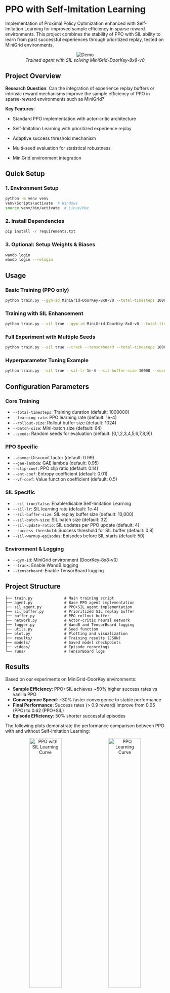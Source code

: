 # PPO with Self-Imitation Learning

Implementation of Proximal Policy Optimization enhanced with Self-Imitation Learning for improved sample efficiency in sparse reward environments. This project combines the stability of PPO with SIL ability to learn from past successful experiences through prioritized replay, tested on MiniGrid environments.


<div align="center">
  <img src="src/other/rl-video-episode-24750.gif" alt="Demo" />
  <br>
  <em>Trained agent with SIL solving MiniGrid-DoorKey-8x8-v0</em>
</div>

## Project Overview

**Research Question**: Can the integration of experience replay buffers or
intrinsic reward mechanisms improve the sample efficiency of PPO in sparse-reward environments
such as MiniGrid?

**Key Features**:
- Standard PPO implementation with actor-critic architecture
- Self-Imitation Learning with prioritized experience replay
- Adaptive success threshold mechanism

- Multi-seed evaluation for statistical robustness
- MiniGrid environment integration

## Quick Setup

### 1. Environment Setup
```bash
python -m venv venv
venv\Scripts\activate  # Windows
source venv/bin/activate  # Linux/Mac
```

### 2. Install Dependencies
```bash
pip install -r requirements.txt
```

### 3. Optional: Setup Weights & Biases
```bash
wandb login
wandb login --relogin
```

## Usage

### Basic Training (PPO only)
```bash
python train.py --gym-id MiniGrid-DoorKey-8x8-v0 --total-timesteps 1000000
```

### Training with SIL Enhancement
```bash
python train.py --sil true --gym-id MiniGrid-DoorKey-8x8-v0 --total-timesteps 1000000
```

### Full Experiment with Multiple Seeds
```bash
python train.py --sil true --track --tensorboard --total-timesteps 1000000 --seeds 0 1 2 3 4 5 6 7 8 9
```

### Hyperparameter Tuning Example
```bash
python train.py --sil true --sil-lr 1e-4 --sil-buffer-size 10000 --success-threshold 0.8
```

## Configuration Parameters

### Core Training
- `--total-timesteps`: Training duration (default: 1000000)
- `--learning-rate`: PPO learning rate (default: 1e-4)
- `--rollout-size`: Rollout buffer size (default: 1024)
- `--batch-size`: Mini-batch size (default: 64)
- `--seeds`: Random seeds for evaluation (default: [0,1,2,3,4,5,6,7,8,9])

### PPO Specific
- `--gamma`: Discount factor (default: 0.99)
- `--gae-lambda`: GAE lambda (default: 0.95)
- `--clip-coef`: PPO clip ratio (default: 0.14)
- `--ent-coef`: Entropy coefficient (default: 0.01)
- `--vf-coef`: Value function coefficient (default: 0.5)

### SIL Specific
- `--sil true/false`: Enable/disable Self-Imitation Learning
- `--sil-lr`: SIL learning rate (default: 1e-4)
- `--sil-buffer-size`: SIL replay buffer size (default: 10,000)
- `--sil-batch-size`: SIL batch size (default: 32)
- `--sil-update-ratio`: SIL updates per PPO update (default: 4)
- `--success-threshold`: Success threshold for SIL buffer (default: 0.8)
- `--sil-warmup-episodes`: Episodes before SIL starts (default: 50)

### Environment & Logging
- `--gym-id`: MiniGrid environment (DoorKey-8x8-v0)
- `--track`: Enable WandB logging
- `--tensorboard`: Enable TensorBoard logging

## Project Structure

```
├── train.py              # Main training script
├── agent.py              # Base PPO agent implementation
├── sil_agent.py          # PPO+SIL agent implementation
├── sil_buffer.py         # Prioritized SIL replay buffer
├── buffer.py             # PPO rollout buffer
├── network.py            # Actor-critic neural network
├── logger.py             # WandB and TensorBoard logging
├── utils.py              # Seed function
├── plot.py               # Plotting and visualization
├── results/              # Training results (JSON)
├── models/               # Saved model checkpoints
├── videos/               # Episode recordings
└── runs/                 # TensorBoard logs
```

## Results

Based on our experiments on MiniGrid-DoorKey environments:

- **Sample Efficiency**: PPO+SIL achieves ~50% higher success rates vs vanilla PPO
- **Convergence Speed**: ~30% faster convergence to stable performance
- **Final Performance**: Success rates (> 0.9 reward) improve from 0.05 (PPO) to 0.62 (PPO+SIL)
- **Episode Efficiency**: 50% shorter successful episodes

The following plots demonstrate the performance comparison between PPO with and without Self-Imitation Learning:

<div align="center">
  <img src="src/other/PPO_SIL_Learning_Curve.png" alt="PPO with SIL Learning Curve" width="45%" style="display: inline-block; margin-right: 2%;"/>
  <img src="src/other/PPO_Learning_Curve.png" alt="PPO Learning Curve" width="45%" style="display: inline-block; margin-left: 2%;"/>
  <br>
  <em>PPO with Self-Imitation Learning (left) vs Standard PPO (right) </em>
</div>

The learning curves clearly show the improved sample efficiency and faster convergence on MiniGrid-doorKey-8x8 achieved by incorporating Self-Imitation Learning into the PPO algorithm. The PPO+SIL agent demonstrates more stable learning and reaches higher success rates compared to vanilla PPO.

## Monitoring Training

### View TensorBoard Logs
```bash
tensorboard --logdir runs/
```

### Generate Learning Curves
```bash
python plot.py
```

### Check WandB Dashboard
Visit WandB project page after running with `--track`

## Output Files

Results are automatically saved to:
- `results/`: JSON files with learning curves and statistics
- `models/`: PyTorch model checkpoints with configuration
- `videos/`: Recordings of agent episodes (every 250 episodes)
- `runs/`: TensorBoard event files for visualization



### Performance Tips
- Use `--rollout-size 2048` for better sample efficiency (requires more memory)
- Start with smaller environments (`DoorKey-8x8-v0`) before scaling up
- Use multiple seeds for robust evaluation: `--seeds 0 1 2 3 4`


## Environments Tested

- **MiniGrid-DoorKey-6x6-v0**: Basic key collection and door opening
    - PPO without SIL was able to solve the env
- **MiniGrid-DoorKey-8x8-v0**: Larger environment with increased complexity
    - Vanilla PPO could not solve it
    - PPO with SIL solved it
- **Other variations**: Lava Gap and Empty were easy for PPO

## Code
This code is inspired by

- [Huggingface PPO code](https://huggingface.co/learn/deep-rl-course/unit8/hands-on-cleanrl)

## References

- [Proximal Policy Optimization](https://arxiv.org/abs/1707.06347)
- [Self-Imitation Learning](https://proceedings.mlr.press/v80/oh18b.html)
- [MiniGrid Environments](https://github.com/Farama-Foundation/MiniGrid)
